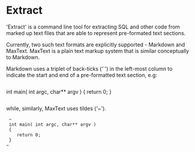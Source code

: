 # Extract

'Extract' is a command line tool for extracting SQL and other code
from marked up text files that are able to represent pre-formated text sections.

Currently, two such text formats are explicitly supported - Markdown and MaxText.
MaxText is a plain text markup system that is similar conceptually to Markdown.

Markdown uses a triplet of back-ticks ('`') in the left-most column to indicate the start and end of a pre-formatted text section, e.g:

```
 ```
 int main( int argc, char** argv )
 {
 	return 0;
 }
 ```
```

while, similarly, MaxText uses tildes ('~'). 

```
 ~
 int main( int argc, char** argv )
 {
 	return 0;
 }
~
```

